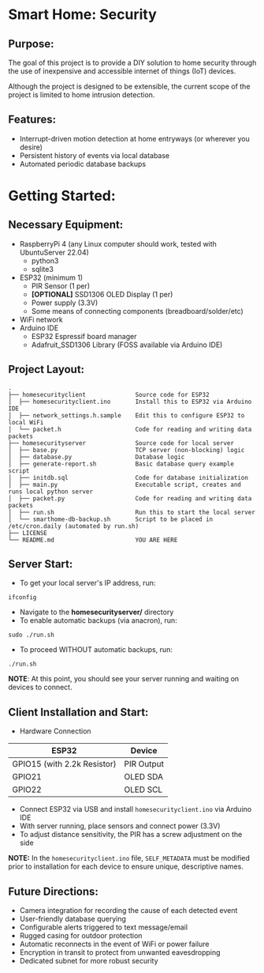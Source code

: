 Smart Home: Security
====================

Purpose:
--------
The goal of this project is to provide a DIY solution to home security through the use of inexpensive and accessible internet of things (IoT) devices.

Although the project is designed to be extensible, the current scope of the project is limited to home intrusion detection.

Features:
---------
- Interrupt-driven motion detection at home entryways (or wherever you desire)
- Persistent history of events via local database
- Automated periodic database backups

Getting Started:
================

Necessary Equipment:
--------------------
- RaspberryPi 4 (any Linux computer should work, tested with UbuntuServer 22.04)
    - python3
    - sqlite3
- ESP32 (minimum 1)
    - PIR Sensor (1 per)
    - __[OPTIONAL]__ SSD1306 OLED Display (1 per)
    - Power supply (3.3V)
    - Some means of connecting components (breadboard/solder/etc)
- WiFi network
- Arduino IDE
    - ESP32 Espressif board manager
    - Adafruit_SSD1306 Library (FOSS available via Arduino IDE)

Project Layout:
---------------
```
.
├── homesecurityclient              Source code for ESP32
│  ├── homesecurityclient.ino       Install this to ESP32 via Arduino IDE
│  ├── network_settings.h.sample    Edit this to configure ESP32 to local WiFi
│  └── packet.h                     Code for reading and writing data packets
├── homesecurityserver              Source code for local server
│  ├── base.py                      TCP server (non-blocking) logic
│  ├── database.py                  Database logic
│  ├── generate-report.sh           Basic database query example script
│  ├── initdb.sql                   Code for database initialization
│  ├── main.py                      Executable script, creates and runs local python server
│  ├── packet.py                    Code for reading and writing data packets
│  ├── run.sh                       Run this to start the local server
│  └── smarthome-db-backup.sh       Script to be placed in /etc/cron.daily (automated by run.sh)
├── LICENSE
└── README.md                       YOU ARE HERE
```

Server Start:
-------------
- To get your local server's IP address, run:
```
ifconfig
```
- Navigate to the __homesecurityserver/__ directory
- To enable automatic backups (via anacron), run:
```
sudo ./run.sh
```
- To proceed WITHOUT automatic backups, run:
```
./run.sh 
```
__NOTE__: At this point, you should see your server running and waiting on devices to connect.

Client Installation and Start:
------------------------------
- Hardware Connection

| ESP32     | Device    |
|---------- | -------------- |
| GPIO15 (with 2.2k Resistor) | PIR Output |
| GPIO21    | OLED SDA   |
| GPIO22    | OLED SCL   |

- Connect ESP32 via USB and install `homesecurityclient.ino` via Arduino IDE 
- With server running, place sensors and connect power (3.3V)
- To adjust distance sensitivity, the PIR has a screw adjustment on the side

__NOTE:__ In the `homesecurityclient.ino` file, `SELF_METADATA` must be modified prior to installation for each device to ensure unique, descriptive names.

Future Directions:
------------------
- Camera integration for recording the cause of each detected event
- User-friendly database querying
- Configurable alerts triggered to text message/email
- Rugged casing for outdoor protection
- Automatic reconnects in the event of WiFi or power failure
- Encryption in transit to protect from unwanted eavesdropping
- Dedicated subnet for more robust security
